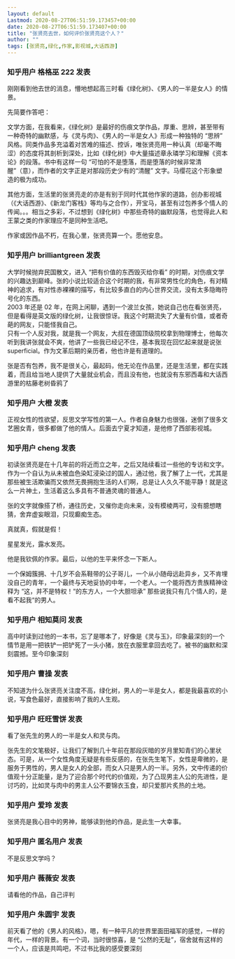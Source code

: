 ```yaml
---
layout: default
Lastmod: 2020-08-27T06:51:59.173457+00:00
date: 2020-08-27T06:51:59.173407+00:00
title: "张贤亮去世，如何评价张贤亮这个人？"
author: ""
tags: [张贤亮,绿化,作家,影视城,大话西游]
---
```



    
### 知乎用户 格格巫 222 发表
    
刚刚看到他去世的消息，懵地想起高三时看《绿化树》、《男人的一半是女人》的情景。

先简要作答吧：

文学方面，在我看来，《绿化树》是最好的伤痕文学作品，厚重、思辨，甚至带有一种奇特的幽默感，与《灵与肉》、《男人的一半是女人》形成一种独特的 “思辨” 风格。同类作品多充溢着对苦难的描述、控诉，唯张贤亮用一种认真（却毫不晦涩）的态度将其剖析到深处，比如《绿化树》中大量描述章永璘学习和理解《资本论》的段落。书中有这样一句 “可怕的不是堕落，而是堕落的时候非常清醒”（意），而作者的文字正是对那段历史少有的“清醒” 文字。马缨花这个形象塑造的极为成功。

其他方面，生活里的张贤亮走的亦是有别于同时代其他作家的道路，创办影视城（《大话西游》、《新龙门客栈》等均与之合作），开宝马，甚至有过包养多个情人的传闻。。。相当之多彩，不过想到《绿化树》中那些奇特的幽默段落，也觉得此人和王蒙之类的作家理应不是同种生活吧。

作家或因作品不朽，在我心里，张贤亮算一个。愿他安息。
    
    
    
    
### 知乎用户 brilliantgreen 发表
    
大学时候抛弃民国散文，进入 “把有价值的东西毁灭给你看” 的时期，对伤痕文学的兴趣达到巅峰。张的小说比较适合这个时期的我，有非常男性化的角色，有对精神的追求，有对性赤裸裸的描写，有比较多直白的内心世界交流，没有太多隐晦符号化的东西。  
2003 年还是 02 年，在网上闲聊，遇到一个波兰女孩，她说自己也在看张贤亮，但是看得是英文版的绿化树，让我很惊讶。我这个时期流失了大量有价值，或者奇葩的网友，只能怪我自己。  
只有一个人反对我，就是我一个网友，大叔在德国顶级院校拿到物理博士，他每次听到我讲张就会不爽，他讲了一些我已经记不住，基本我现在回忆起来就是说张 superficial。作为文革后期的亲历者，他也许是有道理的。

张是否有包养，我不是很关心，最起码，他无论在作品里，还是生活里，都在实践着，而且给当地人提供了大量就业机会，而且没有他，也就没有东邪西毒和大话西游里的枯藤老树昏鸦了
    
    
    
    
### 知乎用户 大橙 发表
    
正视女性的性欲望，反思文学写性的第一人。作者自身魅力也很强，迷倒了很多文艺圈女青，很多都做了他的情人。后面去宁夏才知道，是他修了西部影视城。
    
    
    
    
### 知乎用户 cheng 发表
    
初读张贤亮是在十几年前的将近而立之年，之后又陆续看过一些他的专访和文字。作为一个自认为从未被血色染缸浸染过的国人，通过他，我了解了上一代，尤其是那些被生活欺骗而又依然无畏拥抱生活的人们啊，总是让人久久不能平静！就是这么一片神土，生活着这么多具有不普通灵魂的普通人。

张的文字就像搭了桥，通往历史，又催你走向未来，没有模棱两可，没有臆想瞎猜，舍弃虚妄眼泪，只现癫痴生态。

真就真，假就是假！

星星发光，露水发亮。

他是我钦佩的作家。最后，以他的生平来怀念一下斯人。

一个保姆簇拥、十几岁不会系鞋带的公子哥儿，一个从小随母远赴异乡，又不肯埋没自己的青年，一个最终与天地妥协的中年，一个老人。一个能将西方贵族精神诠释为 “这，并不是特权！“的东方人，一个大胆坦承” 那些说我只有几个情人的，是看不起我“的男人。
    
    
    
    
### 知乎用户 相知莫问 发表
    
高中时读到过他的一本书，忘了是哪本了，好像是《灵与玉》，印象最深刻的一个情节是用一把铁铲一把铲死了一头小猪，放在衣服里拿回去吃了。被书的幽默和深刻震撼。至今印象深刻
    
    
    
    
### 知乎用户 曹操 发表
    
不知道为什么张贤亮关注度不高，绿化树，男人的一半是女人，都是我最喜欢的小说，写食色最好，直接影响了我的人生观。
    
    
    
    
### 知乎用户 旺旺雪饼 发表
    
看了张先生的男人的一半是女人和灵与肉。

张先生的文笔极好，让我们了解到几十年前在那段灰暗的岁月里知青们的心里状态。可是，从一个女性角度无疑是有些反感的，在张先生笔下，女性是卑微的，是服务于男性的，男人是女人的全部，而女人只是男人的一半。另外，文中传递的价值观十分正能量，是为了迎合那个时代的价值观，为了凸现男主人公的先进性，是讨巧的，比如灵与肉中的男主人公不要锦衣玉食，却只爱那片炙热的土地。
    
    
    
    
### 知乎用户 爱玲 发表
    
张贤亮是我心目中的男神，能够读到他的作品，是此生一大幸事。
    
    
    
    
### 知乎用户 匿名用户 发表
    
不是反思文学吗？
    
    
    
    
### 知乎用户 薇薇安 发表
    
请看他的作品，自己评判
    
    
    
    
### 知乎用户 朱圆宇 发表
    
前天看了他的《男人的风格》，嗯，有一种平凡的世界里面田福军的感觉，一样的年代，一样的背景。有一个词，当时很惊喜，是 “公然的无耻”，宿舍就有这样的一个人，应该是共鸣吧，不过书比我的感受要深刻
    
    
    

